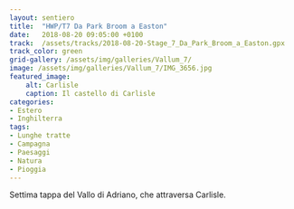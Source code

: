 ```yaml
---
layout: sentiero
title:  "HWP/T7 Da Park Broom a Easton"
date:   2018-08-20 09:05:00 +0100
track:  /assets/tracks/2018-08-20-Stage_7_Da_Park_Broom_a_Easton.gpx
track_color: green
grid-gallery: /assets/img/galleries/Vallum_7/
image: /assets/img/galleries/Vallum_7/IMG_3656.jpg
featured_image:
    alt: Carlisle
    caption: Il castello di Carlisle
categories:
- Estero
- Inghilterra
tags:
- Lunghe tratte
- Campagna
- Paesaggi
- Natura
- Pioggia
---
```


Settima tappa del Vallo di Adriano, che attraversa Carlisle. 